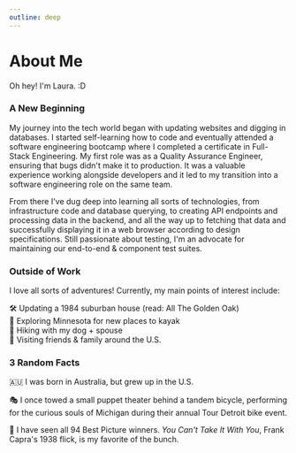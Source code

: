 ```yaml
---
outline: deep
---
```


# About Me

Oh hey! I'm Laura. :D

### A New Beginning
My journey into the tech world began with updating websites and digging in databases. I started self-learning how to code and eventually attended a software engineering bootcamp where I completed a certificate in Full-Stack Engineering. My first role was as a Quality Assurance Engineer, ensuring that bugs didn't make it to production. It was a valuable experience working alongside developers and it led to my transition into a software engineering role on the same team.

From there I've dug deep into learning all sorts of technologies, from infrastructure code and database querying, to creating API endpoints and processing data in the backend, and all the way up to fetching that data and successfully displaying it in a web browser according to design specifications. Still passionate about testing, I'm an advocate for maintaining our end-to-end & component test suites.

### Outside of Work
I love all sorts of adventures! Currently, my main points of interest include:

🛠️ Updating a 1984 suburban house (read: All The Golden Oak)
<br>
🛶 Exploring Minnesota for new places to kayak
<br>
🥾 Hiking with my dog + spouse
<br>
🛬 Visiting friends & family around the U.S.

### 3 Random Facts
🇦🇺 I was born in Australia, but grew up in the U.S.

🎭 I once towed a small puppet theater behind a tandem bicycle, performing for the curious souls of Michigan during their annual Tour Detroit bike event.

🍿 I have seen all 94 Best Picture winners. *You Can't Take It With You*, Frank Capra's 1938 flick, is my favorite of the bunch.

